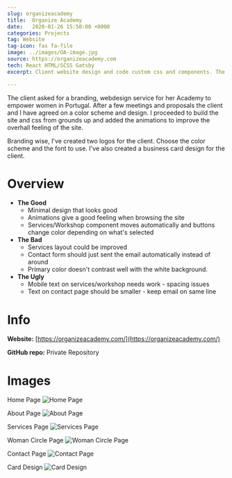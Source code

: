 ```yaml
---
slug: organizeacademy
title:  Organize Academy
date:   2020-01-26 15:50:00 +0000
categories: Projects
tag: Website
tag-icon: fas fa-file
image: ../images/OA-image.jpg
source: https://organizeacademy.com
tech: React HTML/SCSS Gatsby
excerpt: Client website design and code custom css and components. The website is an Academy for empowering women in Portugal.

---
```

The client asked for a branding, webdesign service for her Academy to empower women in Portugal. After a few meetings and proposals the client and I have agreed on a color scheme and design. I proceeded to build the site and css from grounds up and added the animations to improve the overhall feeling of the site.

Branding wise, I've created two logos for the client. Choose the color scheme and the font to use. I've also created a business card design for the client.

# Overview

- **The Good**
  - Minimal design that looks good
  - Animations give a good feeling when browsing the site
  - Services/Workshop component moves automatically and buttons change color depending on what's selected
- **The Bad**
  - Services layout could be improved
  - Contact form should just sent the email automatically instead of around
  - Primary color doesn't contrast well with the white background.
- **The Ugly**
  - Mobile text on services/workshop needs work - spacing issues
  - Text on contact page should be smaller - keep email on same line

# Info

**Website:** [https://organizeacademy.com/](https://organizeacademy.com/)

**GitHub repo:** Private Repository

# Images

Home Page
![Home Page](../images/OA-home.png)

About Page
![About Page](../images/OA-about.png)

Services Page
![Services Page](../images/OA-services.png)

Woman Circle Page
![Woman Circle Page](../images/OA-womancircle.png)

Contact Page
![Contact Page](../images/OA-contacts.png)

Card Design
![Card Design](../images/OA-card.png)
